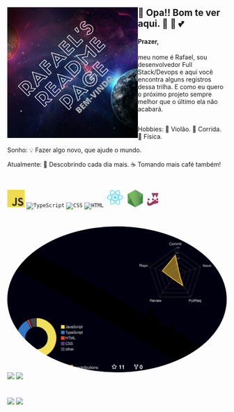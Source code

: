 ##
<img align="left" width=300 src="./assets/github-profile.png" />

## :tada: Opa!! Bom te ver aqui. :balloon: :gift: :two_hearts:
<h4>Prazer,</h4>
meu nome é Rafael, sou desenvolvedor Full Stack/Devops e aqui você encontra alguns registros dessa trilha.
E como eu quero o próximo projeto sempre melhor que o último ela não acabará.

##
Hobbies: :guitar: Violão. :runner: Corrida. :microscope: Física.

Sonho: :bulb: Fazer algo novo, que ajude o mundo.

Atualmente: :telescope: Descobrindo cada dia mais. :coffee: Tomando mais café também!</p>
<h1></h1>
<code><img alt="JavaScript" title="JavScript" height="40" src="https://raw.githubusercontent.com/github/explore/80688e429a7d4ef2fca1e82350fe8e3517d3494d/topics/javascript/javascript.png"></code>
<code><img alt="TypeScript" title="TypeScript" height="40" src="https://user-images.githubusercontent.com/38081852/87239831-f8f7b100-c3e9-11ea-92df-5d7c8c4458d2.png"></code>
<code><img alt="CSS" title="CSS" height="50" src="https://user-images.githubusercontent.com/38081852/87240029-0f067100-c3ec-11ea-8075-74e821ece9c0.png"></code>
<code><img alt="HTML" title="HTML" height="50" src="https://user-images.githubusercontent.com/38081852/87240030-0f9f0780-c3ec-11ea-8370-829ea755b6e9.png"></code>
<code><img alt="React / React Native" title="React / React Native" height="45" src="https://raw.githubusercontent.com/github/explore/80688e429a7d4ef2fca1e82350fe8e3517d3494d/topics/react/react.png"></code>
<code><img alt="NodeJS" title="NodeJS" height="40" src="https://raw.githubusercontent.com/github/explore/80688e429a7d4ef2fca1e82350fe8e3517d3494d/topics/nodejs/nodejs.png"></code>
<code><img alt="Jest" title="Jest" height="40" src="https://raw.githubusercontent.com/github/explore/80688e429a7d4ef2fca1e82350fe8e3517d3494d/topics/jest/jest.png"></code>
<h1></h1>
<img width='520' align='right' style = "border-radius:50%" src="profile-3d-contrib/profile-night-rainbow.svg"/>
<div>
<img height="auto" width="300" src="https://github-readme-stats.vercel.app/api?username=rafaelfernandev&show_icons=true&theme=dracula&include_all_commits=true&count_private=true"/>
<img height="auto" width="300" src="https://github-readme-stats.vercel.app/api/top-langs/?username=rafaelfernandev&layout=compact&langs_count=16&theme=dracula"/>
<div>
  <h1></h1>
  <a href="https://www.linkedin.com/in/rafaelfernandev/" target="_blank"><img src="https://img.shields.io/badge/-LinkedIn-%230077B5?style=for-the-badge&logo=linkedin&logoColor=white" target="_blank"></a>
   <a href="mailto:rafaelfernandev@outlook.com" target="_blank"><img src="https://img.shields.io/badge/Microsoft_Outlook-0078D4?style=for-the-badge&logo=microsoft-outlook&logoColor=white" target="_blank"></a>
  
